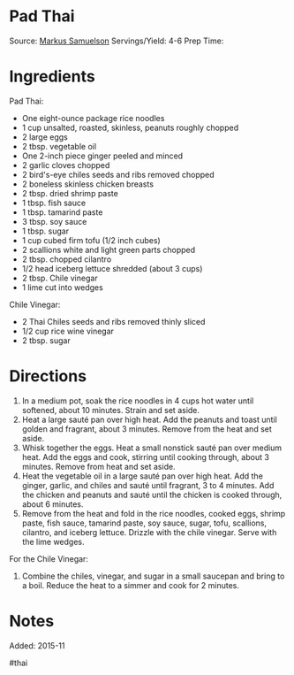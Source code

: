 Pad Thai
============================
Source: [Markus Samuelson](http://www.marcussamuelsson.com/recipe/pad-thai)
Servings/Yield:  4-6
Prep Time:

Ingredients
============================
Pad Thai:
  * One eight-ounce package rice noodles
  * 1 cup unsalted, roasted, skinless, peanuts roughly chopped
  * 2 large eggs
  * 2 tbsp. vegetable oil
  * One 2-inch piece ginger peeled and minced
  * 2 garlic cloves chopped
  * 2 bird's-eye chiles seeds and ribs removed chopped
  * 2 boneless skinless chicken breasts
  * 2 tbsp. dried shrimp paste
  * 1 tbsp. fish sauce
  * 1 tbsp. tamarind paste
  * 3 tbsp. soy sauce
  * 1 tbsp. sugar
  * 1 cup cubed firm tofu (1/2 inch cubes)
  * 2 scallions white and light green parts chopped
  * 2 tbsp. chopped cilantro
  * 1/2 head iceberg lettuce shredded (about 3 cups)
  * 2 tbsp. Chile vinegar
  * 1 lime cut into wedges

Chile Vinegar:
  * 2 Thai Chiles seeds and ribs removed thinly sliced
  * 1/2 cup rice wine vinegar
  * 2 tbsp. sugar

Directions
============================
  1. In a medium pot, soak the rice noodles in 4 cups hot water until softened, about 10 minutes. Strain and set aside.
  2. Heat a large sauté pan over high heat. Add the peanuts and toast until golden and fragrant, about 3 minutes. Remove from the heat and set aside.
  3. Whisk together the eggs. Heat a small nonstick sauté pan over medium heat. Add the eggs and cook, stirring until cooking through, about 3 minutes. Remove from heat and set aside.
  4. Heat the vegetable oil in a large sauté pan over high heat. Add the ginger, garlic, and chiles and sauté until fragrant, 3 to 4 minutes. Add the chicken and peanuts and sauté until the chicken is cooked through, about 6 minutes.
  5. Remove from the heat and fold in the rice noodles, cooked eggs, shrimp paste, fish sauce, tamarind paste, soy sauce, sugar, tofu, scallions, cilantro, and iceberg lettuce. Drizzle with the chile vinegar. Serve with the lime wedges.

For the Chile Vinegar:
  1. Combine the chiles, vinegar, and sugar in a small saucepan and bring to a boil. Reduce the heat to a simmer and cook for 2 minutes.


Notes
============================


Added: 2015-11

#thai
